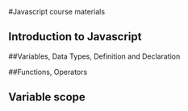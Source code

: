 #Javascript course materials

## Introduction to Javascript


##Variables, Data Types, Definition and Declaration

##Functions, Operators

## Variable scope